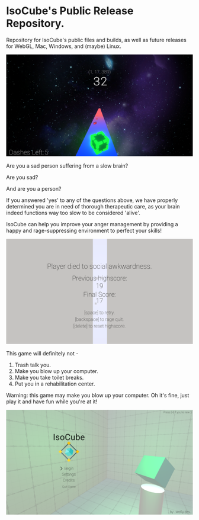 # IsoCube's Public Release Repository.
Repository for IsoCube's public files and builds, as well as future releases for WebGL, Mac, Windows, and (maybe) Linux.

![IsoCubeGameplay1](https://github.com/woflydev/IsoCube-Public/blob/main/IsoCube%20ReadMe%20Files/new%20gameplay%201.PNG?raw=true)

Are you a sad person suffering from a slow brain? 

Are you sad?

And are you a person?

If you answered 'yes' to any of the questions above, we have properly determined you are in need of thorough therapeutic care, as your brain indeed functions way too slow to be considered 'alive'. 

IsoCube can help you improve your anger management by providing a happy and rage-suppressing environment to perfect your skills!

![IsoCubeDeathScreen1](https://github.com/woflydev/IsoCube-Public/blob/main/IsoCube%20ReadMe%20Files/death1.PNG?raw=true)

This game will definitely not -
1) Trash talk you.
2) Make you blow up your computer.
3) Make you take toilet breaks.
4) Put you in a rehabilitation center.

Warning: this game may make you blow up your computer. Oh it's fine, just play it and have fun while you're at it!

![IsoCubeTitleScreen1](https://github.com/woflydev/IsoCube-Public/blob/main/IsoCube%20ReadMe%20Files/title%20screen.PNG?raw=true)
